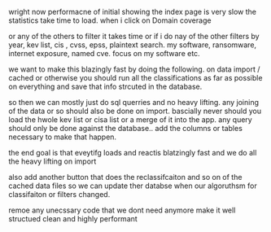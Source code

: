 wright now performacne of initial showing the index page is very slow the statistics take time to load. when i click on Domain coverage

 or any of the others to filter it takes time or if i do nay of the other filters by year, kev list, cis , cvss, epss, plaintext search. my software, ransomware, internet exposure, named cve. focus on my software etc.

 we want to make this blazingly fast by doing the following. on data import / cached or otherwise you should run all the classifications as far as possible on everything and save that info strcuted in the database.

 so then we can mostly just do sql querries and no heavy lifting. any joining of the data or so should also be done on import. bascially never should you load the hwole kev list or cisa list or a merge of it into the app. any query should only be done against the database.. add the columns or tables necessary to make that happen.
 

 the end goal is that eveytifg loads and reactis blatzingly fast and we do all the heavy lifting on import

 also add another button that does the reclassifcaiton and so on of the cached data files so we can update ther databse when our algoruthsm for classifaiton or filters changed. 
 
 remoe any unecssary code that we dont need anymore make it well structued clean and highly performant